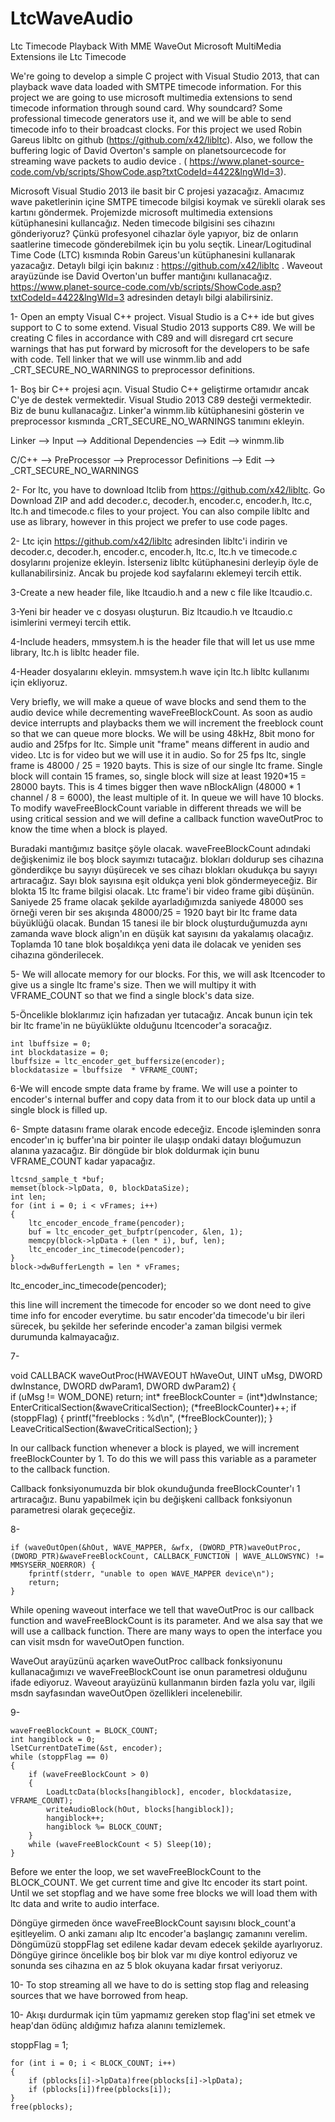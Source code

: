 # LtcWaveAudio
Ltc Timecode Playback With MME WaveOut
Microsoft MultiMedia Extensions ile Ltc Timecode 

We're going to develop a simple C project with Visual Studio 2013, that can playback wave data loaded with SMTPE timecode information. For this project we are going to use microsoft multimedia extensions to send timecode information through sound card. Why soundcard? Some professional timecode generators use it, and we will be able to send timecode info to their broadcast clocks. For this project we used Robin Gareus libltc on github (https://github.com/x42/libltc). Also, we follow the buffering logic of David Overton's sample on planetsourcecode for streaming wave packets to audio device . ( https://www.planet-source-code.com/vb/scripts/ShowCode.asp?txtCodeId=4422&lngWId=3). 

Microsoft Visual Studio 2013 ile basit bir C projesi yazacağız. Amacımız wave paketlerinin içine SMTPE timecode bilgisi koymak ve sürekli olarak ses kartını göndermek. Projemizde  microsoft multimedia extensions kütüphanesini kullancağız. Neden timecode bilgisini ses cihazını gönderiyoruz? Çünkü profesyonel cihazlar öyle yapıyor, biz de onların saatlerine timecode gönderebilmek için bu yolu seçtik. Linear/Logitudinal Time Code (LTC) kısmında Robin Gareus'un kütüphanesini kullanarak yazacağız. Detaylı bilgi için bakınız : https://github.com/x42/libltc . Waveout arayüzünde ise David Overton'un buffer mantığını kullanacağız. https://www.planet-source-code.com/vb/scripts/ShowCode.asp?txtCodeId=4422&lngWId=3 adresinden detaylı bilgi alabilirsiniz. 

1- Open an empty Visual C++ project. Visual Studio is a C++ ide but gives support to C to some extend. Visual Studio 2013 supports C89. We will be creating C files in accordance with C89 and will disregard crt secure warnings that has put forward by microsoft for the developers to be safe with code. Tell linker that we will use winmm.lib and add _CRT_SECURE_NO_WARNINGS to preprocessor definitions. 

1- Boş bir C++ projesi açın. Visual Studio C++ geliştirme ortamıdır ancak C'ye de destek vermektedir. Visual Studio 2013 C89 desteği vermektedir. Biz de bunu kullanacağız. Linker'a winmm.lib kütüphanesini gösterin ve preprocessor kısmında  _CRT_SECURE_NO_WARNINGS tanımını ekleyin.
 
Linker --> Input --> Additional Dependencies --> Edit --> winmm.lib
 
C/C++  --> PreProcessor --> Preprocessor Definitions --> Edit --> _CRT_SECURE_NO_WARNINGS

2- For ltc, you have to download ltclib from https://github.com/x42/libltc. Go Download ZIP  and add decoder.c,  decoder.h,  encoder.c,  encoder.h, ltc.c, ltc.h and timecode.c files to your project. You can also compile libltc and use as library, however in this project we prefer to use code pages.

2- Ltc için https://github.com/x42/libltc adresinden libltc'i indirin ve decoder.c,  decoder.h,  encoder.c,  encoder.h, ltc.c, ltc.h ve timecode.c dosylarını projenize ekleyin. İsterseniz libltc kütüphanesini derleyip öyle de kullanabilirsiniz. Ancak bu projede kod sayfalarını eklemeyi tercih ettik. 

3-Create a new header file, like ltcaudio.h and a new c file like ltcaudio.c. 

3-Yeni bir header ve c dosyası oluşturun. Biz ltcaudio.h ve ltcaudio.c isimlerini vermeyi tercih ettik. 
 
4-Include headers, mmsystem.h is the header file that will let us use mme library, ltc.h is libltc header file.

4-Header dosyalarını ekleyin. mmsystem.h wave için ltc.h libltc kullanımı için ekliyoruz.


Very briefly, we will make a queue of wave blocks and send them to the audio device while decrementing waveFreeBlockCount. As soon as audio device interrupts and playbacks them we will increment the freeblock count so that we can queue more blocks. We will be using 48kHz, 8bit mono for audio and 25fps for ltc. Simple unit "frame" means different in audio and video. Ltc is for video but we will use it in audio. So for 25 fps ltc, single frame is 48000 / 25 = 1920 bayts. This is size of our single ltc frame. Single block will contain 15 frames, so, single block will size at least 1920*15 = 28000 bayts. This is 4 times bigger then wave nBlockAlign (48000 * 1 channel / 8 = 6000),  the least multiple of it. In queue we will have 10 blocks. To modify waveFreeBlockCount variable in different threads we will be using critical session and we will define a callback function waveOutProc  to know the time when a block is played. 

Buradaki mantığımız basitçe şöyle olacak. waveFreeBlockCount adındaki değişkenimiz ile boş block sayımızı tutacağız. blokları doldurup ses cihazına gönderdikçe bu sayıyı düşürecek ve ses cihazı blokları okudukça bu sayıyı artıracağız. Sayı blok sayısına eşit oldukça yeni blok göndermeyeceğiz. Bir blokta 15 ltc frame bilgisi olacak. Ltc frame'i bir video frame gibi düşünün. Saniyede 25 frame olacak şekilde ayarladığımızda saniyede 48000 ses örneği veren bir ses akışında 48000/25 = 1920 bayt bir ltc frame data büyüklüğü olacak. Bundan 15 tanesi ile bir block oluşturduğumuzda aynı zamanda wave block align'ın en düşük kat sayısını da yakalamış olacağız. Toplamda 10 tane blok boşaldıkça yeni data ile dolacak ve yeniden ses cihazına gönderilecek.

5- We will allocate memory for our blocks. For this, we will ask ltcencoder to give us a single ltc frame's size. Then we will multipy it with VFRAME_COUNT so that we find a single block's data size.

5-Öncelikle bloklarımız için hafızadan yer tutacağız. Ancak bunun için tek bir ltc frame'in ne büyüklükte olduğunu ltcencoder'a soracağız. 

	int lbuffsize = 0;
	int blockdatasize = 0;
	lbuffsize = ltc_encoder_get_buffersize(encoder);
	blockdatasize = lbuffsize  * VFRAME_COUNT;

6-We will encode smpte data frame by frame. We will use a pointer to encoder's internal buffer and copy data from it to our block data up until a single block is filled up.

6- Smpte datasını frame olarak encode edeceğiz. Encode işleminden sonra encoder'ın iç buffer'ına bir pointer ile ulaşıp ondaki datayı bloğumuzun alanına yazacağız. Bir döngüde bir blok doldurmak için bunu VFRAME_COUNT kadar yapacağız. 

	ltcsnd_sample_t *buf;
	memset(block->lpData, 0, blockDataSize);
	int len;
	for (int i = 0; i < vFrames; i++)
	{
		ltc_encoder_encode_frame(pencoder);
		buf = ltc_encoder_get_bufptr(pencoder, &len, 1);		
		memcpy(block->lpData + (len * i), buf, len);
		ltc_encoder_inc_timecode(pencoder);
	}
	block->dwBufferLength = len * vFrames;

	
ltc_encoder_inc_timecode(pencoder); 

this line will increment the timecode for encoder so we dont need to give time info for encoder everytime. 
bu satır encoder'da timecode'u bir ileri sürecek, bu şekilde her seferinde encoder'a zaman bilgisi vermek durumunda kalmayacağız.

7- 


void CALLBACK waveOutProc(HWAVEOUT hWaveOut, UINT uMsg, DWORD dwInstance, DWORD dwParam1, DWORD dwParam2)
{	
	if (uMsg != WOM_DONE) return;
	int* freeBlockCounter = (int*)dwInstance;
	EnterCriticalSection(&waveCriticalSection);
	(*freeBlockCounter)++;
	if (stoppFlag)
	{
		printf("freeblocks : %d\n", (*freeBlockCounter));
	}
	LeaveCriticalSection(&waveCriticalSection);
}


In our callback function whenever a block is played, we will increment freeBlockCounter by 1. To do this we will pass this variable as a parameter to the callback function.

Callback fonksiyonumuzda bir blok okunduğunda freeBlockCounter'ı 1 artıracağız. Bunu yapabilmek için bu değişkeni callback fonksiyonun parametresi olarak geçeceğiz.

8-

	if (waveOutOpen(&hOut, WAVE_MAPPER, &wfx, (DWORD_PTR)waveOutProc, (DWORD_PTR)&waveFreeBlockCount, CALLBACK_FUNCTION | WAVE_ALLOWSYNC) != MMSYSERR_NOERROR) {
		fprintf(stderr, "unable to open WAVE_MAPPER device\n");
		return;
	}
	
While opening waveout interface we tell that waveOutProc is our callback function and waveFreeBlockCount is its parameter. And we alsa say that we will use a callback function. There are many ways to open the interface you can visit msdn for waveOutOpen function. 


WaveOut arayüzünü açarken waveOutProc callback fonksiyonunu kullanacağımızı ve waveFreeBlockCount ise onun parametresi olduğunu ifade ediyoruz. Waveout arayüzünü kullanmanın birden fazla yolu var, ilgili msdn sayfasından waveOutOpen özellikleri incelenebilir.

9-

	waveFreeBlockCount = BLOCK_COUNT;
	int hangiblock = 0;
	lSetCurrentDateTime(&st, encoder);
	while (stoppFlag == 0)
	{
		if (waveFreeBlockCount > 0)
		{
			LoadLtcData(blocks[hangiblock], encoder, blockdatasize, VFRAME_COUNT);
			writeAudioBlock(hOut, blocks[hangiblock]);
			hangiblock++;
			hangiblock %= BLOCK_COUNT;
		}
		while (waveFreeBlockCount < 5) Sleep(10);
	}
	
Before we enter the loop, we set waveFreeBlockCount to the BLOCK_COUNT. We get current time and give ltc encoder its start point. Until we set stopflag and we have some free blocks we will load them with ltc data and write to audio interface.

Döngüye girmeden önce waveFreeBlockCount sayısını block_count'a eşitleyelim. O anki zamanı alıp ltc encoder'a başlangıç zamanını verelim. Döngümüzü stoppFlag set edilene kadar devam edecek şekilde ayarlıyoruz. Döngüye girince öncelikle boş bir blok var mı diye kontrol ediyoruz ve sonunda ses cihazına en az 5 blok okuyana kadar fırsat veriyoruz.

10- To stop streaming all we have to do is setting stop flag and releasing sources that we have borrowed from heap.

10- Akışı durdurmak için tüm yapmamız gereken stop flag'ini set etmek ve heap'dan ödünç aldığımız hafıza alanını temizlemek.


stoppFlag = 1;

	for (int i = 0; i < BLOCK_COUNT; i++)
	{
		if (pblocks[i]->lpData)free(pblocks[i]->lpData);
		if (pblocks[i])free(pblocks[i]);		
	}
	free(pblocks);

